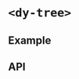 # `<dy-tree>`

## Example

<gbp-example
  name="dy-tree"
  props='{"style": "width: 200px;", "data": [{"label": "Item 1"}, {"label": "Item 2"}, {"label": "Item 3", "children": [{"label": "Item 3.1", "status": "notice"}, {"label": "Item 3.2"}, {"label": "Item 3.3"}]}, {"label": "Item 4"}, {"label": "Item 5"}]}'
  src="https://jspm.dev/duoyun-ui/elements/tree"></gbp-example>

## API

<gbp-api name="dy-tree" src="/src/elements/tree.ts"></gbp-api>
